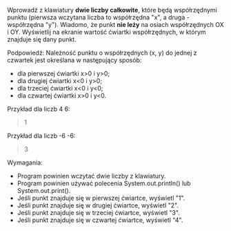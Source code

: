 Wprowadź z klawiatury **dwie liczby całkowite**, które będą współrzędnymi punktu
(pierwsza wczytana liczba to współrzędna "x", a druga - współrzędna "y").
Wiadomo, że punkt **nie leży** na osiach współrzędnych OX i OY.
Wyświetlij na ekranie wartość ćwiartki współrzędnych, w którym znajduje się dany punkt.

Podpowiedź:
Należność punktu o współrzędnych (x, y) do jednej z czwartek jest określana w następujący sposób:

- dla pierwszej ćwiartki x>0 i y>0;
- dla drugiej ćwiartki x<0 i y>0;
- dla trzeciej ćwiartki x<0 i y<0;
- dla czwartej ćwiartki x>0 i y<0.

Przykład dla liczb 4 6:
> 1

Przykład dla liczb -6 -6:
> 3
>
Wymagania:

- Program powinien wczytać dwie liczby z klawiatury.
- Program powinien używać polecenia System.out.println() lub System.out.print().
- Jeśli punkt znajduje się w pierwszej ćwiartce, wyświetl "1".
- Jeśli punkt znajduje się w drugiej ćwiartce, wyświetl "2".
- Jeśli punkt znajduje się w trzeciej ćwiartce, wyświetl "3".
- Jeśli punkt znajduje się w czwartej ćwiartce, wyświetl "4".